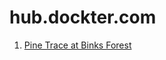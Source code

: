 # hub.dockter.com

1. [Pine Trace at Binks Forest](http://docktermj.github.io/pine-trace-at-binks-forest)

